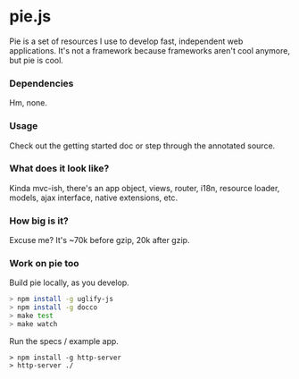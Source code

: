 # pie.js

Pie is a set of resources I use to develop fast, independent web applications. It's not a framework because frameworks aren't cool anymore, but pie is cool.

### Dependencies

Hm, none.

### Usage

Check out the getting started doc or step through the annotated source.

### What does it look like?

Kinda mvc-ish, there's an app object, views, router, i18n, resource loader, models, ajax interface, native extensions, etc.

### How big is it?

Excuse me? It's ~70k before gzip, 20k after gzip.

### Work on pie too

Build pie locally, as you develop.

```bash
> npm install -g uglify-js
> npm install -g docco
> make test
> make watch
```

Run the specs / example app.

```base
> npm install -g http-server
> http-server ./
```
